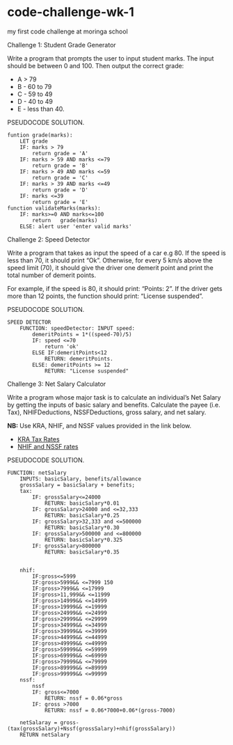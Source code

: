 # code-challenge-wk-1
my first code challenge at moringa school

Challenge 1: Student Grade Generator

Write a program that prompts the user to input student marks. The input should be between 0 and 100. Then output the correct grade:

- A > 79
- B - 60 to 79
- C - 59 to 49
- D - 40 to 49
- E - less than 40.

PSEUDOCODE SOLUTION.


    funtion grade(marks):
		LET grade
		IF: marks > 79
			return grade = 'A'
		IF: marks > 59 AND marks <=79
			return grade = 'B'
		IF: marks > 49 AND marks <=59
			return grade = 'C'
		IF: marks > 39 AND marks <=49
			return grade = 'D'
		IF: marks <=39
			return grade = 'E'
	function validateMarks(marks):
		IF: marks>=0 AND marks<=100
			return	 grade(marks)
		ELSE: alert user 'enter valid marks'
			

Challenge 2: Speed Detector

Write a program that takes as input the speed of a car e.g 80. If the speed is less than 70, it should print “Ok”. Otherwise, for every 5 km/s above the speed limit (70), it should give the driver one demerit point and print the total number of demerit points.

For example, if the speed is 80, it should print: “Points: 2”. If the driver gets more than 12 points, the function should print: “License suspended”.

PSEUDOCODE SOLUTION.

    SPEED DETECTOR
        FUNCTION: speedDetector: INPUT speed:
            demeritPoints = 1*((speed-70)/5)
            IF: speed <=70
                return 'ok'
            ELSE IF:demeritPoints<12
                RETURN: demeritPoints.
            ELSE: demeritPoints >= 12
                RETURN: "License suspended"


Challenge 3: Net Salary Calculator

Write a program whose major task is to calculate an individual’s Net Salary by getting the inputs of basic salary and benefits. Calculate the payee (i.e. Tax), NHIFDeductions, NSSFDeductions, gross salary, and net salary.

**NB:** Use KRA, NHIF, and NSSF values provided in the link below.

- [KRA Tax Rates](https://www.kra.go.ke/en/individual/calculate-tax/calculating-tax/paye)
- [NHIF and NSSF rates](https://www.aren.co.ke/payroll/taxrates.htm)

PSEUDOCODE SOLUTION.


    FUNCTION: netSalary
		INPUTS: basicSalary, benefits/allowance
		grossSalary = basicSalary + benefits;
		tax: 
			IF: grossSalary<=24000
				RETURN: basicSalary*0.01
			IF: grossSalary>24000 and <=32,333
				RETURN: basicSalary*0.25
			IF: grossSalary>32,333 and <=500000
				RETURN: basicSalary*0.30
			IF: grossSalary>500000 and <=800000
				RETURN: basicSalary*0.325
			IF: grossSalary>800000
				RETURN: basicSalary*0.35
			
		
		nhif:
			IF:gross<=5999 
			IF:gross>5999&& <=7999 150
			IF:gross>7999&& <=17999
			IF:gross>11,999&& <=11999
			IF:gross>14999&& <=14999
			IF:gross>19999&& <=19999
			IF:gross>24999&& <=24999
			IF:gross>29999&& <=29999
			IF:gross>34999&& <=34999
			IF:gross>39999&& <=39999
			IF:gross>44999&& <=44999
			IF:gross>49999&& <=49999
			IF:gross>59999&& <=59999
			IF:gross>69999&& <=69999
			IF:gross>79999&& <=79999
			IF:gross>89999&& <=89999
			IF:gross>99999&& <=99999
        nssf:
            nssf
            IF: gross<=7000
                RETURN: nssf = 0.06*gross
            IF: gross >7000
                RETURN: nssf = 0.06*7000+0.06*(gross-7000)

		netSalaray = gross-(tax(grossSalary)+Nssf(grossSalary)+nhif(grossSalary))
		RETURN netSalary